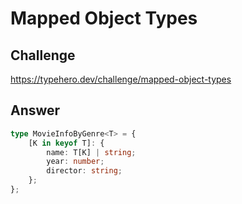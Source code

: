 # Mapped Object Types

## Challenge

https://typehero.dev/challenge/mapped-object-types

## Answer

```ts
type MovieInfoByGenre<T> = {
	[K in keyof T]: {
		name: T[K] | string;
		year: number;
		director: string;
	};
};
```